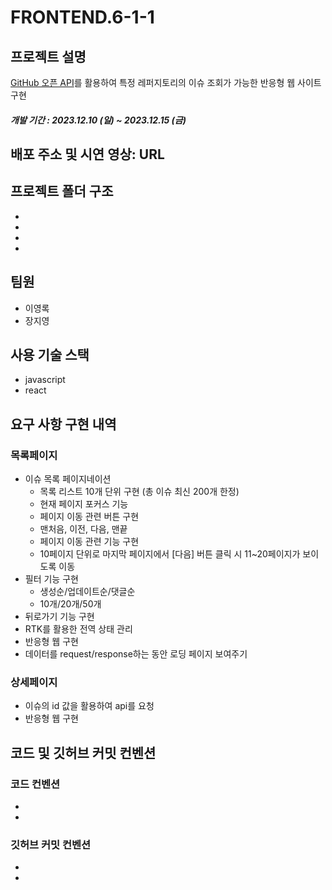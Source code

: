 # FRONTEND.6-1-1

## 프로젝트 설명
 [GitHub 오픈 API](https://docs.github.com/en/rest/issues/issues?apiVersion=2022-11-28#list-user-account-issues-assigned-to-the-authenticated-user)를 활용하여 특정 레퍼지토리의 이슈 조회가 가능한 반응형 웹 사이트 구현

 ##### 개발 기간 : 2023.12.10 (일) ~ 2023.12.15 (금)
   
## 배포 주소 및 시연 영상: URL

## 프로젝트 폴더 구조
 -
 -
 -
 -

## 팀원
 - 이영록
 - 장지영

## 사용 기술 스택
 - javascript
 - react

## 요구 사항 구현 내역
### 목록페이지
 - 이슈 목록 페이지네이션
   - 목록 리스트 10개 단위 구현 (총 이슈 최신 200개 한정)
   - 현재 페이지 포커스 기능
   - 페이지 이동 관련 버튼 구현
    - 맨처음, 이전, 다음, 맨끝
   - 페이지 이동 관련 기능 구현
    - 10페이지 단위로 마지막 페이지에서 [다음] 버튼 클릭 시 11~20페이지가 보이도록 이동
  - 필터 기능 구현
    - 생성순/업데이트순/댓글순
    - 10개/20개/50개
   - 뒤로가기 기능 구현
 - RTK를 활용한 전역 상태 관리
 - 반응형 웹 구현
 - 데이터를 request/response하는 동안 로딩 페이지 보여주기
   
### 상세페이지
 - 이슈의 id 값을 활용하여 api를 요청
 - 반응형 웹 구현

## 코드 및 깃허브 커밋 컨벤션
### 코드 컨벤션
-
-

### 깃허브 커밋 컨벤션
-
-
